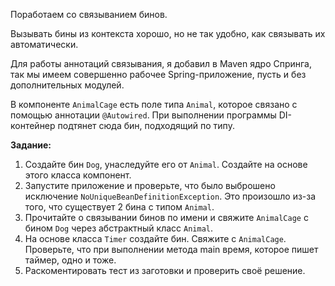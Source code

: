 Поработаем со связыванием бинов.

Вызывать бины из контекста хорошо, но не так удобно, как связывать их автоматически.

Для работы аннотаций связывания, я добавил в Maven ядро Cпринга, так мы имеем совершенно рабочее Spring-приложение, пусть и без дополнительных модулей.

В компоненте `AnimalCage` есть поле типа `Animal`, которое связано с помощью аннотации `@Autowired`. При выполнении программы DI-контейнер подтянет сюда бин, подходящий по типу.

**Задание:**
1) Создайте бин `Dog`, унаследуйте его от `Animal`. Создайте на основе этого класса компонент.
2) Запустите приложение и проверьте, что было выброшено исключение `NoUniqueBeanDefinitionException`. Это произошло из-за того, что существует 2 бина с типом `Animal`.
3) Прочитайте о связывании бинов по имени и свяжите `AnimalCage` c бином `Dog` через абстрактный класс `Animal`.
4) На основе класса `Timer` создайте бин. Свяжите с `AnimalCage`. Проверьте, что при выполнении метода main время, которое пишет таймер, одно и тоже.
5) Раскоментировать тест из заготовки и проверить своё решение.